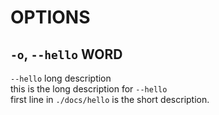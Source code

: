 
# OPTIONS



## `-o`, `--hello`   WORD   

`--hello` long description  
this is the long description for `--hello`  
first line in `./docs/hello` is the short description.

